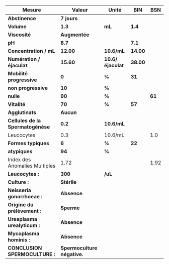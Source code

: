 |              Mesure             |           Valeur          |      Unité      |   BIN   |  BSN |
|---------------------------------|---------------------------|-----------------|---------|------|
|          **Abstinence**         |        **7 jours**        |                 |         |      |
|            **Volume**           |          **1.3**          |      **mL**     | **1.4** |      |
|          **Viscosité**          |       **Augmentée**       |                 |         |      |
|              **pH**             |          **8.7**          |                 | **7.1** |      |
|      **Concentration / mL**     |         **12.00**         |   **10.6/mL**   |**14.00**|      |
|    **Numération / éjaculat**    |         **15.60**         |**10.6/éjaculat**|**38.00**|      |
|     **Mobilité progressive**    |           **0**           |      **%**      |  **31** |      |
|       **non progressive**       |           **10**          |      **%**      |         |      |
|            **nulle**            |           **90**          |      **%**      |         |**61**|
|           **Vitalité**          |           **70**          |      **%**      |  **57** |      |
|         **Agglutinats**         |         **Aucun**         |                 |         |      |
|**Cellules de la Spermatogénèse**|          **0.2**          |   **10.6/mL**   |         |      |
|            Leucocytes           |            0.3            |     10.6/mL     |         |  1.0 |
|       **Formes typiques**       |           **6**           |      **%**      |  **22** |      |
|          **atypiques**          |           **94**          |      **%**      |         |      |
|  Index des Anomalies Multiples  |            1.72           |                 |         | 1.92 |
|         **Leucocytes :**        |          **300**          |     **/uL**     |         |      |
|          **Culture :**          |        **Stérile**        |                 |         |      |
|   **Neisseria gonorrhoeae :**   |        **Absence**        |                 |         |      |
|   **Origine du prélèvement :**  |         **Sperme**        |                 |         |      |
|   **Ureaplasma urealyticum :**  |        **Absence**        |                 |         |      |
|     **Mycoplasma hominis :**    |        **Absence**        |                 |         |      |
|  **CONCLUSION SPERMOCULTURE :** |**Spermoculture négative.**|                 |         |      |